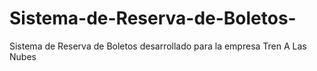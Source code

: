 # Sistema-de-Reserva-de-Boletos-
Sistema de Reserva de Boletos desarrollado para la empresa Tren A Las Nubes
